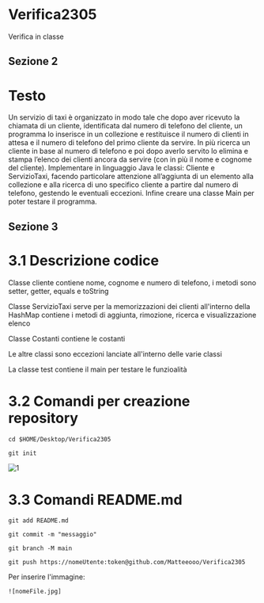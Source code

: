 # Verifica2305
Verifica in classe
## Sezione 2
# Testo
Un servizio di taxi è organizzato in modo tale che dopo aver ricevuto la chiamata di un cliente, identificata dal numero di telefono del cliente, un programma lo inserisce in un collezione e restituisce 
il numero di clienti in attesa e il numero di telefono del primo cliente da servire. In più ricerca un cliente in base al numero di telefono e poi dopo averlo servito lo elimina e stampa l’elenco dei 
clienti ancora da servire (con in più il nome e cognome del cliente). Implementare in linguaggio Java le classi: Cliente e ServizioTaxi, facendo particolare attenzione 
all’aggiunta di un elemento alla collezione e alla ricerca di uno specifico cliente a partire dal numero di telefono, gestendo le eventuali eccezioni. Infine creare una classe Main per poter testare il programma.

## Sezione 3
# 3.1 Descrizione codice
Classe cliente contiene nome, cognome e numero di telefono, i metodi sono setter, getter, equals e toString

Classe ServizioTaxi serve per la memorizzazioni dei clienti all'interno della HashMap contiene i metodi di aggiunta, rimozione, ricerca e visualizzazione elenco

Classe Costanti contiene le costanti 

Le altre classi sono eccezioni lanciate all'interno delle varie classi

La classe test contiene il main per testare le funzioalità
# 3.2 Comandi per creazione repository 
```cd $HOME/Desktop/Verifica2305```

```git init```

![1](https://github.com/Matteeooo/Verifica2305/assets/93031778/32acc0a5-7ef7-4cd4-b946-2c4a35a455f7)

# 3.3 Comandi README.md
```git add README.md```

```git commit -m "messaggio"```

```git branch -M main```

```git push https://nomeUtente:token@github.com/Matteeooo/Verifica2305```

Per inserire l'immagine: 

```![nomeFile.jpg]```
